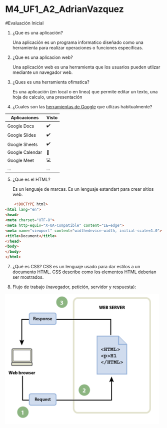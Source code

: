 # M4_UF1_A2_AdrianVazquez

#Evaluación Inicial
1.  ¿Que es una aplicación?

     Una aplicación es un programa informatico diseñado como una herramienta para realizar operaciones o funciones específicas.
  
2.  ¿Que es una aplicacion web?

    Una aplicación web es una herramienta que los usuarios pueden utlizar mediante  un navegador web.
    
3. ¿Ques es una herramienta ofimatica?

    Es una aplicación (en local o en linea) que permite editar un texto, una hoja de calculo, una presentación
   
4. ¿Cuales son las [herramientas de Google]( https://www.google.com/intl/es-419/chrome/browser-tools/) que utlizas habitualmente?

| Aplicaciones | Visto |
|--------------| ---------------|
| Google Docs | ✔️ |
| Google Slides | ✔️ |
| Google Sheets | ✔️ |
|Google Calendar | 📆 |
|Google Meet | 💻 |
| ... | ... |

5. ¿Que es el HTML?

    Es un lenguaje de marcas. Es un lenguaje estandart para crear sitios web.

```html
    <!DOCTYPE html>
<html lang="en">
<head>
<meta charset="UTF-8">
<meta http-equiv="X-UA-Compatible" content="IE=edge">
<meta name="viewport" content="width=device-width, initial-scale=1.0">
<title>Document</title>
</head>
<body>
</body>
</html>
```
7. ¿Qué es CSS?
   CSS es un lenguaje usado para dar estilos a un documento HTML. CSS describe como los elementos HTML deberian ser mostrados.
   
8. Flujo de trabajo (navegador, petición, servidor y respuesta):

![img](img/1.png)